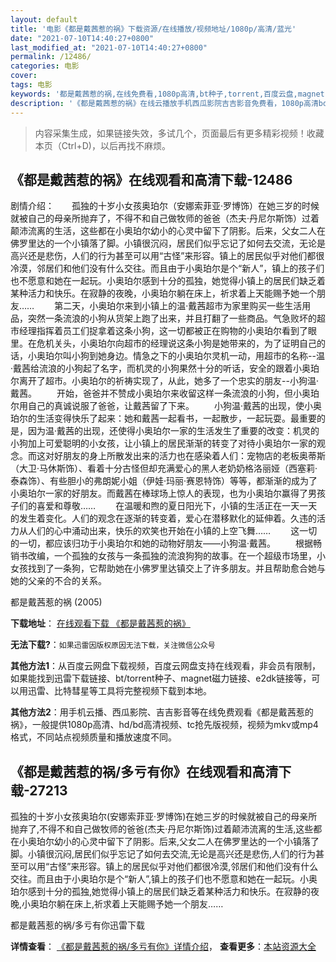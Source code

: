 ```yaml
---
layout: default
title: '电影《都是戴茜惹的祸》下载资源/在线播放/视频地址/1080p/高清/蓝光'
date: "2021-07-10T14:40:27+0800"
last_modified_at: "2021-07-10T14:40:27+0800"
permalink: /12486/
categories: 电影
cover:
tags: 电影
keywords: '都是戴茜惹的祸,在线免费看,1080p高清,bt种子,torrent,百度云盘,magnet,磁力链,迅雷下载资源'
description: '《都是戴茜惹的祸》在线云播放手机西瓜影院吉吉影音免费看，1080p高清bd/hd未删减完整版和tc抢先枪版，mkv/mp4格式，附带bt/torrent种子、magnet/磁力链、百度云盘、网盘资源迅雷下载链接'
---
```


>内容采集生成，如果链接失效，多试几个，页面最后有更多精彩视频！收藏本页（Ctrl+D)，以后再找不麻烦。


## 《都是戴茜惹的祸》在线观看和高清下载-12486

剧情介绍：　　孤独的十岁小女孩奥珀尔（安娜索菲亚·罗博饰）在她三岁的时候就被自己的母亲所抛弃了，不得不和自己做牧师的爸爸（杰夫·丹尼尔斯饰）过着颠沛流离的生活，这些都在小奥珀尔幼小的心灵中留下了阴影。后来，父女二人在佛罗里达的一个小镇落了脚。小镇很沉闷，居民们似乎忘记了如何去交流，无论是高兴还是悲伤，人们的行为甚至可以用“古怪”来形容。镇上的居民似乎对他们都很冷漠，邻居们和他们没有什么交往。而且由于小奥珀尔是个“新人”，镇上的孩子们也不愿意和她在一起玩。小奥珀尔感到十分的孤独，她觉得小镇上的居民们缺乏着某种活力和快乐。在寂静的夜晚，小奥珀尔躺在床上，祈求着上天能赐予她一个朋友…… 　　第二天，小奥珀尔来到小镇上的温·戴茜超市为家里购买一些生活用品，突然一条流浪的小狗从货架上跑了出来，并且打翻了一些商品。气急败坏的超市经理指挥着员工们捉拿着这条小狗，这一切都被正在购物的小奥珀尔看到了眼里。在危机关头，小奥珀尔向超市的经理说这条小狗是她带来的，为了证明自己的话，小奥珀尔叫小狗到她身边。情急之下的小奥珀尔灵机一动，用超市的名称--温·戴茜给流浪的小狗起了名字，而机灵的小狗果然十分的听话，安全的跟着小奥珀尔离开了超市。小奥珀尔的祈祷实现了，从此，她多了一个忠实的朋友--小狗温·戴茜。 　　开始，爸爸并不赞成小奥珀尔来收留这样一条流浪的小狗，但小奥珀尔用自己的真诚说服了爸爸，让戴茜留了下来。 　　小狗温·戴茜的出现，使小奥珀尔的生活变得快乐了起来：她和戴茜一起看书，一起散步，一起玩耍。最重要的是，因为温·戴茜的出现，还使得小奥珀尔一家的生活发生了重要的改变：机灵的小狗加上可爱聪明的小女孩，让小镇上的居民渐渐的转变了对待小奥珀尔一家的观念。而这对好朋友的身上所散发出来的活力也在感染着人们：宠物店的老板奥蒂斯（大卫·马休斯饰）、看着十分古怪但却充满爱心的黑人老奶奶格洛丽娅（西塞莉·泰森饰）、有些胆小的弗朗妮小姐（伊娃·玛丽·赛恩特饰）等等，都渐渐的成为了小奥珀尔一家的好朋友。而戴茜在棒球场上惊人的表现，也为小奥珀尔赢得了男孩子们的喜爱和尊敬…… 　　在温暖和煦的夏日阳光下，小镇的生活正在一天一天的发生着变化。人们的观念在逐渐的转变着，爱心在潜移默化的延伸着。久违的活力从人们的心中涌动出来，快乐的欢笑也开始在小镇的上空飞舞…… 　　这一切的一切，都应该归功于小奥珀尔和她的动物好朋友——小狗温·戴茜。 　　根据畅销书改编，一个孤独的女孩与一条孤独的流浪狗狗的故事。在一个超级市场里，小女孩找到了一条狗，它帮助她在小佛罗里达镇交上了许多朋友。并且帮助愈合她与她的父亲的不合的关系。


都是戴茜惹的祸 (2005)

**下载地址**： [在线观看下载 《都是戴茜惹的祸》](https://www.btbtdy.me/btdy/dy6876.html) 


**无法下载?**：`如果迅雷因版权原因无法下载，关注微信公众号 `

**其他方法1**：从百度云网盘下载视频，百度云网盘支持在线观看，非会员有限制，如果能找到迅雷下载链接、bt/torrent种子、magnet磁力链接、e2dk链接等，可以用迅雷、比特彗星等工具将完整视频下载到本地。

**其他方法2**：用手机云播、西瓜影院、吉吉影音等在线免费观看《都是戴茜惹的祸》，一般提供1080p高清、hd/bd高清视频、tc抢先版视频，视频为mkv或mp4格式，不同站点视频质量和播放速度不同。


## 《都是戴茜惹的祸/多亏有你》在线观看和高清下载-27213

孤独的十岁小女孩奥珀尔(安娜索菲亚&middot;罗博饰)在她三岁的时候就被自己的母亲所抛弃了,不得不和自己做牧师的爸爸(杰夫·丹尼尔斯饰)过着颠沛流离的生活,这些都在小奥珀尔幼小的心灵中留下了阴影。后来,父女二人在佛罗里达的一个小镇落了脚。小镇很沉闷,居民们似乎忘记了如何去交流,无论是高兴还是悲伤,人们的行为甚至可以用“古怪&rdquo;来形容。镇上的居民似乎对他们都很冷漠,邻居们和他们没有什么交往。而且由于小奥珀尔是个&ldquo;新人”,镇上的孩子们也不愿意和她在一起玩。小奥珀尔感到十分的孤独,她觉得小镇上的居民们缺乏着某种活力和快乐。在寂静的夜晚,小奥珀尔躺在床上,祈求着上天能赐予她一个朋友&hellip;…


都是戴茜惹的祸/多亏有你迅雷下载

**详情查看**： [《都是戴茜惹的祸/多亏有你》详情介绍](/movie/27213/)， **查看更多**：[本站资源大全](/movie/t/all/)

